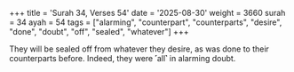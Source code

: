 +++
title = 'Surah 34, Verses 54'
date = '2025-08-30'
weight = 3660
surah = 34
ayah = 54
tags = ["alarming", "counterpart", "counterparts", "desire", "done", "doubt", "off", "sealed", "whatever"]
+++

They will be sealed off from whatever they desire, as was done to their counterparts before. Indeed, they were ˹all˺ in alarming doubt.